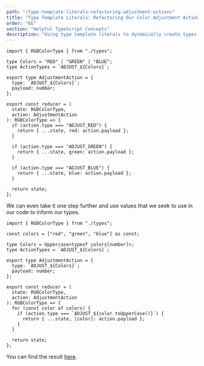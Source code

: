 ```yaml
---
path: "/type-template-literals-refactoring-adjustment-actions"
title: "Type Template Literals: Refactoring Our Color Adjustment Actions"
order: "6G"
section: "Helpful TypeScript Concepts"
description: "Using type template literals to dynamically create types."
---
```


```tsx
import { RGBColorType } from "./types";

type Colors = "RED" | "GREEN" | "BLUE";
type ActionTypes = `ADJUST_${Colors}`;

export type AdjustmentAction = {
  type: `ADJUST_${Colors}`;
  payload: number;
};

export const reducer = (
  state: RGBColorType,
  action: AdjustmentAction
): RGBColorType => {
  if (action.type === "ADJUST_RED") {
    return { ...state, red: action.payload };
  }

  if (action.type === "ADJUST_GREEN") {
    return { ...state, green: action.payload };
  }

  if (action.type === "ADJUST_BLUE") {
    return { ...state, blue: action.payload };
  }

  return state;
};
```

We can even take it one step further and use values that we seek to use in our code to inform our types.

```tsx
import { RGBColorType } from "./types";

const colors = ["red", "green", "blue"] as const;

type Colors = Uppercase<typeof colors[number]>;
type ActionTypes = `ADJUST_${Colors}`;

export type AdjustmentAction = {
  type: `ADJUST_${Colors}`;
  payload: number;
};

export const reducer = (
  state: RGBColorType,
  action: AdjustmentAction
): RGBColorType => {
  for (const color of colors) {
    if (action.type === `ADJUST_${color.toUpperCase()}`) {
      return { ...state, [color]: action.payload };
    }
  }

  return state;
};
```

You can find the result [here](https://codesandbox.io/s/red-green-blue-with-template-literals-4yf86?file=/src/reducer.ts).
